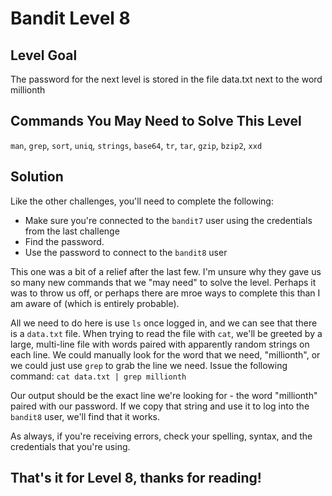 # Bandit Level 8

## Level Goal

The password for the next level is stored in the file data.txt
next to the word millionth

## Commands You May Need to Solve This Level

`man`, `grep`, `sort`, `uniq`, `strings`, `base64`, `tr`, `tar`, `gzip`, `bzip2`, `xxd`

## Solution

Like the other challenges, you'll need to complete the following:

- Make sure you're connected to the `bandit7` user using the credentials from the last challenge
- Find the password.
- Use the password to connect to the `bandit8` user

This one was a bit of a relief after the last few. I'm unsure why they gave us so many new commands that we "may need" to solve the level.
Perhaps it was to throw us off, or perhaps there are mroe ways to complete this than I am aware of (which is entirely probable).

All we need to do here is use `ls` once logged in, and we can see that there is a `data.txt` file. When trying to read the file with `cat`,
we'll be greeted by a large, multi-line file with words paired with apparently random strings on each line. We could manually look for the word
that we need, "millionth", or we could just use `grep` to grab the line we need. Issue the following command:
`cat data.txt | grep millionth`

Our output should be the exact line we're looking for - the word "millionth" paired with our password. If we copy that string and use it to log
into the `bandit8` user, we'll find that it works.

As always, if you're receiving errors, check your spelling, syntax, and the credentials that you're using.

## That's it for Level 8, thanks for reading!
